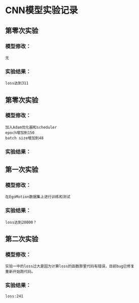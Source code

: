 # CNN模型实验记录
## 第零次实验
### 模型修改：
    无
### 实验结果：
    loss达到311

## 第零次实验
### 模型修改：
    加入Adam优化器和scheduler
    epoch增加到150
    batch size增加到48
### 实验结果：

## 第一次实验
### 模型修改：
    在EgoMotion数据集上进行训练和测试
### 实验结果：
    loss达到20000？

## 第二次实验
### 模型修改：
    实验一中的loss过大是因为计算loss的函数那里代码有错误，目前bug已修复
    重新开始跑代码。
### 实验结果：
    loss:241
    

    
    